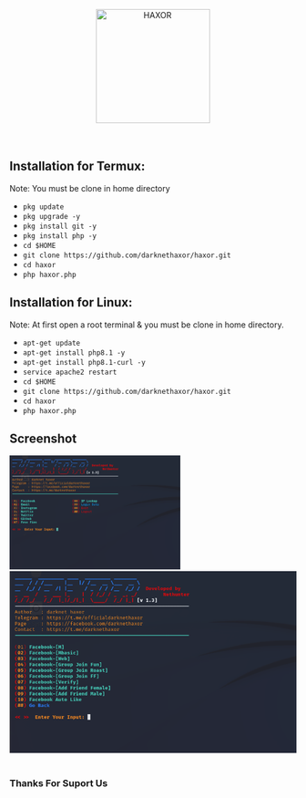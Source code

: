 <p align="center"> <a href="#"><img title="HAXOR" src="https://1.bp.blogspot.com/-ui9y_7kjZQQ/X65oQ5mMZ4I/AAAAAAAAADA/E7NzB1nhbpQn1J1mNGOX3Zx8WtJSrP5AwCLcBGAsYHQ/s320/20201113_170028.png" height="200" width="200"> </a> </p> <br> 

## Installation  for Termux: 

Note: You must be clone in home directory
 
* `pkg update` 
* `pkg upgrade -y` 
* `pkg install git -y`
* `pkg install php -y` 
* `cd $HOME` 
* `git clone https://github.com/darknethaxor/haxor.git` 
* `cd haxor`
* `php haxor.php`

## Installation  for Linux: 

Note: At first open a root terminal & you must be clone in home directory.
 
* `apt-get update` 
* `apt-get install php8.1 -y`
* `apt-get install php8.1-curl -y`
* `service apache2 restart`
* `cd $HOME` 
* `git clone https://github.com/darknethaxor/haxor.git` 
* `cd haxor`
* `php haxor.php`

## Screenshot

<img src="https://raw.githubusercontent.com/darknethaxor/picture/main/Capture4.png" width="300px">
<br>
<img src="https://raw.githubusercontent.com/darknethaxor/picture/main/Capture3.png">
<br>
<br>
<h3>Thanks For Suport Us</h3>
